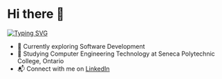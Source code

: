 # Hi there 👋  
[![Typing SVG](https://readme-typing-svg.demolab.com?font=Fira+Code&pause=1000&width=435&lines=This+is+Karanvir+Singh)](https://git.io/typing-svg)

- 👀 Currently exploring Software Development
- 🌱 Studying Computer Engineering Technology at Seneca Polytechnic College, Ontario
- 📬 Connect with me on [LinkedIn](https://www.linkedin.com/in/karanvir33)

<!---
karanvir-33/karanvir-33 is a ✨ special ✨ repository because its `README.md` (this file) appears on your GitHub profile.
You can click the Preview link to take a look at your changes.
--->
